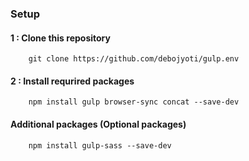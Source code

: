 ### Setup 

#### 1 : Clone this repository 
```
    git clone https://github.com/debojyoti/gulp.env
```

#### 2 : Install requrired packages
```
    npm install gulp browser-sync concat --save-dev
```

#### Additional packages (Optional packages)
```
    npm install gulp-sass --save-dev
```


